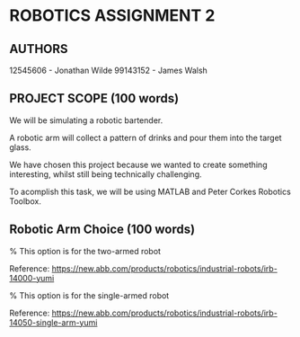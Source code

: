 ROBOTICS ASSIGNMENT 2
==================================

AUTHORS
----------------------------------
12545606 - Jonathan Wilde
99143152 - James Walsh

PROJECT SCOPE (100 words)
----------------------------------
We will be simulating a robotic bartender.

A robotic arm will collect a pattern of drinks and pour them into the target glass. 

We have chosen this project because we wanted to create something interesting, whilst still being technically challenging.

To acomplish this task, we will be using MATLAB and Peter Corkes Robotics Toolbox.



Robotic Arm Choice (100 words)
----------------------------------
% This option is for the two-armed robot


Reference:
https://new.abb.com/products/robotics/industrial-robots/irb-14000-yumi

% This option is for the single-armed robot


Reference:
https://new.abb.com/products/robotics/industrial-robots/irb-14050-single-arm-yumi